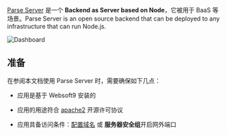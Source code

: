 [Parse Server](https://parseplatform.org/) 是一个 **Backend as Server based on Node**，它被用于 BaaS  等场景。Parse Server is an open source backend that can be deployed to any infrastructure that can run Node.js. 


![Dashboard](https://libs.websoft9.com/Websoft9/DocsPicture/en/parseserver/dashboard.png)


## 准备

在参阅本文档使用 Parse Server 时，需要确保如下几点：

- 应用是基于 Websoft9 安装的

- 应用的用途符合 [apache2](https://opensource.org/licenses/Apache-2.0) 开源许可协议

- 应用具备访问条件：[配置域名](./guide/appsetdomain) 或 **服务器安全组**开启网外端口